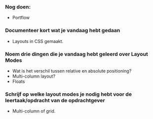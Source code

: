 ### Nog doen:
- Portflow

### Documenteer kort wat je vandaag hebt gedaan
- Layouts in CSS gemaakt. 

### Noem drie dingen die je vandaag hebt geleerd over Layout Modes
- Wat is het verschil tussen relative en absolute positioning?
- Multi-column layout?
- Floats

### Schrijf op welke layout modes je nodig hebt voor de leertaak/opdracht van de opdrachtgever
- Multi-column of grid.